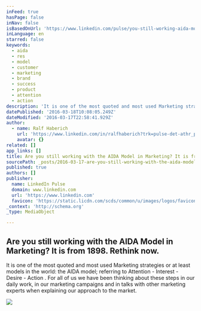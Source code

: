 ```yaml
---
inFeed: true
hasPage: false
inNav: false
isBasedOnUrl: 'https://www.linkedin.com/pulse/you-still-working-aida-model-marketing-from-1898-rethink-haberich?trk=v-feed'
inLanguage: en
starred: false
keywords:
  - aida
  - res
  - model
  - customer
  - marketing
  - brand
  - success
  - product
  - attention
  - action
description: 'It is one of the most quoted and most used Marketing strategies or at least models in the world: the AIDA model; referring to Attention - Interest - Desire - Action . For all of us we have been thinking about these steps in our daily work, in our marketing campaigns and in talks with other marketing experts when explaining our approach to the market.'
datePublished: '2016-03-18T10:08:05.249Z'
dateModified: '2016-03-17T22:58:41.929Z'
author:
  - name: Ralf Haberich
    url: 'https://www.linkedin.com/in/ralfhaberich?trk=pulse-det-athr_prof-art_hdr'
    avatar: {}
related: []
app_links: []
title: Are you still working with the AIDA Model in Marketing? It is from 1898. Rethink now.
sourcePath: _posts/2016-03-17-are-you-still-working-with-the-aida-model-in-marketing-it-i.md
published: true
authors: []
publisher:
  name: LinkedIn Pulse
  domain: www.linkedin.com
  url: 'https://www.linkedin.com'
  favicon: 'https://static.licdn.com/scds/common/u/images/logos/favicons/v1/favicon.ico'
_context: 'http://schema.org'
_type: MediaObject

---
```

<article style=""><h1>Are you still working with the AIDA Model in Marketing? It is from 1898. Rethink now.</h1><p>It is one of the most quoted and most used Marketing strategies or at least models in the world: the AIDA model; referring to Attention - Interest - Desire - Action . For all of us we have been thinking about these steps in our daily work, in our marketing campaigns and in talks with other marketing experts when explaining our approach to the market.</p><img src="https://media.licdn.com/mpr/mpr/AAEAAQAAAAAAAATtAAAAJDI1NjdiYmIxLTczNWEtNDUxZC05NTZmLWM4ZThjZjFiMDJkOQ.jpg" /></article>